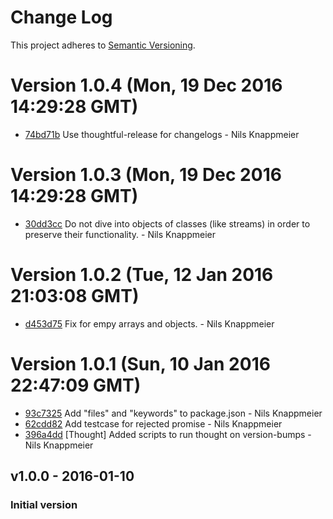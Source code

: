 # Change Log

This project adheres to [Semantic Versioning](http://semver.org/).

<a name="current-release"></a>
# Version 1.0.4 (Mon, 19 Dec 2016 14:29:28 GMT)

* [74bd71b](https://github.com/nknapp/deep-aplus/commit/74bd71b) Use thoughtful-release for changelogs - Nils Knappmeier

# Version 1.0.3 (Mon, 19 Dec 2016 14:29:28 GMT)

* [30dd3cc](https://github.com/nknapp/deep-aplus/commit/74bd71b) Do not dive into objects of classes (like streams) in order to preserve their functionality. - Nils Knappmeier


# Version 1.0.2 (Tue, 12 Jan 2016 21:03:08 GMT)

* [d453d75](https://github.com/nknapp/deep-aplus/commit/d453d75) Fix for empy arrays and objects. - Nils Knappmeier

# Version 1.0.1 (Sun, 10 Jan 2016 22:47:09 GMT)

* [93c7325](https://github.com/nknapp/deep-aplus/commit/93c7325) Add "files" and "keywords" to package.json - Nils Knappmeier
* [62cdd82](https://github.com/nknapp/deep-aplus/commit/62cdd82) Add testcase for rejected promise - Nils Knappmeier
* [396a4dd](https://github.com/nknapp/deep-aplus/commit/396a4dd) [Thought] Added scripts to run thought on version-bumps - Nils Knappmeier

## v1.0.0 - 2016-01-10
### Initial version
